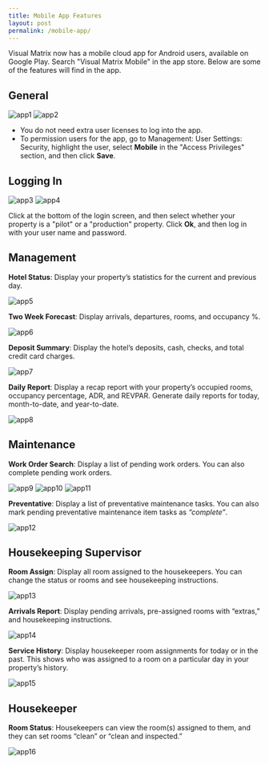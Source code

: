 ```yaml
---
title: Mobile App Features
layout: post
permalink: /mobile-app/
---
```


Visual Matrix now has a mobile cloud app for Android users, available on Google Play.
Search "Visual Matrix Mobile" in the app store. Below are some of the features will find in
the app.

## General

<img src="/portfolio/images/app1.jpg" alt="app1">
<img src="/portfolio/images/app2.jpg" alt="app2">

- You do not need extra user licenses to log into the app.
- To permission users for the app, go to Management: User Settings: Security,
highlight the user, select **Mobile** in the "Access Privileges" section, and then click
**Save**.

## Logging In

<img src="/portfolio/images/app3.jpg" alt="app3">
<img src="/portfolio/images/app4.jpg" alt="app4">

Click at the bottom of the login screen, and then select whether your property is a "pilot"
or a "production" property. Click **Ok**, and then log in with your user name and password.

## Management

**Hotel Status**: Display your property’s statistics for the current and previous day.

<img src="/portfolio/images/app5.jpg" alt="app5">

**Two Week Forecast**: Display arrivals, departures, rooms, and occupancy %.

<img src="/portfolio/images/app6.jpg" alt="app6">

**Deposit Summary**: Display the hotel’s deposits, cash, checks, and total credit card
charges.

<img src="/portfolio/images/app7.jpg" alt="app7">

**Daily Report**: Display a recap report with your property’s occupied rooms, occupancy
percentage, ADR, and REVPAR. Generate daily reports for today, month-to-date, and
year-to-date.

<img src="/portfolio/images/app8.jpg" alt="app8">

## Maintenance
**Work Order Search**: Display a list of pending work orders. You can also complete pending
work orders.

<img src="/portfolio/images/app9.jpg" alt="app9">
<img src="/portfolio/images/app10.jpg" alt="app10">
<img src="/portfolio/images/app11.jpg" alt="app11">

**Preventative**: Display a list of preventative maintenance tasks. You can also mark
pending preventative maintenance item tasks as *“complete”*.

<img src="/portfolio/images/app12.jpg" alt="app12">

## Housekeeping Supervisor

**Room Assign**: Display all room assigned to the housekeepers. You can change the status
or rooms and see housekeeping instructions.

<img src="/portfolio/images/app13.jpg" alt="app13">

**Arrivals Report**: Display pending arrivals, pre-assigned rooms with “extras,” and
housekeeping instructions.

<img src="/portfolio/images/app14.jpg" alt="app14">

**Service History**: Display housekeeper room assignments for today or in the past. This
shows who was assigned to a room on a particular day in your property’s history.

<img src="/portfolio/images/app15.jpg" alt="app15">

## Housekeeper

**Room Status**: Housekeepers can view the room(s) assigned to them, and they can set
rooms “clean” or “clean and inspected.”

<img src="/portfolio/images/app16.jpg" alt="app16">

